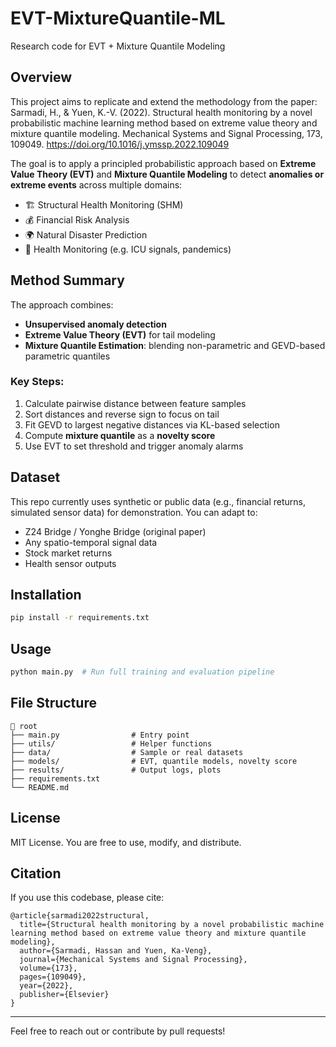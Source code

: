 # EVT-MixtureQuantile-ML
Research code for EVT + Mixture Quantile Modeling
## Overview

This project aims to replicate and extend the methodology from the paper:
Sarmadi, H., & Yuen, K.-V. (2022). Structural health monitoring by a novel probabilistic machine learning method based on extreme value theory and mixture quantile modeling. Mechanical Systems and Signal Processing, 173, 109049.
https://doi.org/10.1016/j.ymssp.2022.109049

The goal is to apply a principled probabilistic approach based on **Extreme Value Theory (EVT)** and **Mixture Quantile Modeling** to detect **anomalies or extreme events** across multiple domains:

* 🏗️ Structural Health Monitoring (SHM)
* 💰 Financial Risk Analysis
* 🌍 Natural Disaster Prediction
* 🏥 Health Monitoring (e.g. ICU signals, pandemics)

## Method Summary

The approach combines:

* **Unsupervised anomaly detection**
* **Extreme Value Theory (EVT)** for tail modeling
* **Mixture Quantile Estimation**: blending non-parametric and GEVD-based parametric quantiles

### Key Steps:

1. Calculate pairwise distance between feature samples
2. Sort distances and reverse sign to focus on tail
3. Fit GEVD to largest negative distances via KL-based selection
4. Compute **mixture quantile** as a **novelty score**
5. Use EVT to set threshold and trigger anomaly alarms

## Dataset

This repo currently uses synthetic or public data (e.g., financial returns, simulated sensor data) for demonstration. You can adapt to:

* Z24 Bridge / Yonghe Bridge (original paper)
* Any spatio-temporal signal data
* Stock market returns
* Health sensor outputs

## Installation

```bash
pip install -r requirements.txt
```

## Usage

```bash
python main.py  # Run full training and evaluation pipeline
```

## File Structure

```
📁 root
├── main.py                # Entry point
├── utils/                 # Helper functions
├── data/                  # Sample or real datasets
├── models/                # EVT, quantile models, novelty score
├── results/               # Output logs, plots
├── requirements.txt
└── README.md
```

## License

MIT License. You are free to use, modify, and distribute.

## Citation

If you use this codebase, please cite:

```
@article{sarmadi2022structural,
  title={Structural health monitoring by a novel probabilistic machine learning method based on extreme value theory and mixture quantile modeling},
  author={Sarmadi, Hassan and Yuen, Ka-Veng},
  journal={Mechanical Systems and Signal Processing},
  volume={173},
  pages={109049},
  year={2022},
  publisher={Elsevier}
}
```

---

Feel free to reach out or contribute by pull requests!
